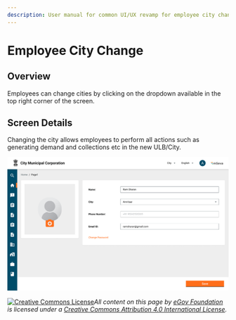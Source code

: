 ```yaml
---
description: User manual for common UI/UX revamp for employee city change screens
---
```


# Employee City Change

## Overview

Employees can change cities by clicking on the dropdown available in the top right corner of the screen.

## Screen Details

Changing the city allows employees to perform all actions such as generating demand and collections etc in the new ULB/City.

![](<../../../../../.gitbook/assets/image (308).png>)

[![Creative Commons License](https://i.creativecommons.org/l/by/4.0/80x15.png)](http://creativecommons.org/licenses/by/4.0/)_All content on this page by_ [_eGov Foundation_](https://egov.org.in/) _is licensed under a_ [_Creative Commons Attribution 4.0 International License_](http://creativecommons.org/licenses/by/4.0/)_._
